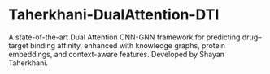 # Taherkhani-DualAttention-DTI
A state-of-the-art Dual Attention CNN-GNN framework for predicting drug–target binding affinity, enhanced with knowledge graphs, protein embeddings, and context-aware features. Developed by Shayan Taherkhani.
